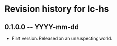 # Revision history for lc-hs

## 0.1.0.0 -- YYYY-mm-dd

* First version. Released on an unsuspecting world.

